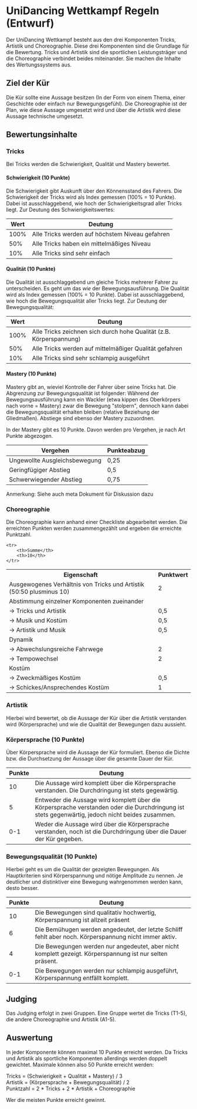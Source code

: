 # UniDancing Wettkampf Regeln (Entwurf)

Der UniDancing Wettkampf besteht aus den drei Komponenten Tricks, Artistik und Choreographie. Diese drei Komponenten sind die Grundlage für die Bewertung. Tricks und Artistik sind die sportlichen Leistungsträger und die Choreographie verbindet beides miteinander. Sie machen die Inhalte des Wertungssystems aus.

## Ziel der Kür

Die Kür sollte eine Aussage besitzen (In der Form von einem Thema, einer Geschichte oder einfach nur Bewegungsgefühl). Die Choreographie ist der Plan, wie diese Aussage umgesetzt wird und über die Artistik wird diese Aussage technische umgesetzt.

## Bewertungsinhalte

### Tricks

Bei Tricks werden die Schwierigkeit, Qualität und Mastery bewertet.

#### Schwierigkeit (10 Punkte)

Die Schwierigkeit gibt Auskunft über den Könnensstand des Fahrers. Die Schwierigkeit der Tricks wird als Index gemessen (100% = 10 Punkte). Dabei ist ausschlaggebend, wie hoch der Schwierigkeitsgrad aller Tricks liegt. Zur Deutung des Schwierigkeitswertes:

| Wert | Deutung |
| ---- | ------- |
| 100% | Alle Tricks werden auf höchstem Niveau gefahren |
| 50% | Alle Tricks haben ein mittelmäßiges Niveau |
| 10% | Alle Tricks sind sehr einfach |

#### Qualität (10 Punkte)

Die Qualität ist ausschlaggebend um gleiche Tricks mehrerer Fahrer zu unterscheiden. Es geht um das _wie_ der Bewegungsausführung. Die Qualität wird als Index gemessen (100% = 10 Punkte). Dabei ist ausschlaggebend, wie hoch die Bewegungsqualität aller Tricks liegt. Zur Deutung der Bewegungsqualität:

| Wert | Deutung |
| ---- | ------- |
| 100% | Alle Tricks zeichnen sich durch hohe Qualität (z.B. Körperspannung) |
| 50% | Alle Tricks werden auf mittelmäßiger Qualität gefahren |
| 10% | Alle Tricks sind sehr schlampig ausgeführt |

#### Mastery (10 Punkte)

Mastery gibt an, wieviel Kontrolle der Fahrer über seine Tricks hat. Die Abgrenzung zur Bewegungsqualität ist folgender: Während der Bewegungsausführung kann ein Wackler (etwa kippen des Oberkörpers nach vorne = Mastery) zwar die Bewegung "stolpern", dennoch kann dabei die Bewegungsqualität erhalten bleiben (relative Beziehung der Gliedmaßen). Abstiege sind ebenso der Mastery zuzuordnen.

In der Mastery gibt es 10 Punkte. Davon werden pro Vergehen, je nach Art Punkte abgezogen.

| Vergehen | Punkteabzug |
| -------- | ----------- |
| Ungewollte Ausgleichsbewegung | 0,25 |
| Geringfügiger Abstieg | 0,5 |
| Schwerwiegender Abstieg | 0,75 |

Anmerkung: Siehe auch meta Dokument für Diskussion dazu

### Choreographie

Die Choreographie kann anhand einer Checkliste abgearbeitet werden. Die erreichten Punkten werden zusammengezählt und ergeben die erreichte Punktzahl.

<table>
	<tr>
		<th>Eigenschaft</th>
		<th>Punktwert</th>
	</tr>
	<tr>
		<td>Ausgewogenes Verhältnis von Tricks und Artistik (50:50 plusminus 10)</td>
		<td>2</td>
	</tr>
	<tr>
		<td colspan="2">Abstimmung einzelner Komponenten zueinander</td>
	</tr>
	<tr>
		<td>-> Tricks und Artistik</td>
		<td>0,5</td>
	</tr>
	<tr>
		<td>-> Musik und Kostüm</td>
		<td>0,5</td>
	</tr>
	<tr>
		<td>-> Artistik und Musik</td>
		<td>0,5</td>
	</tr>
	<tr>
		<td colspan="2">Dynamik</td>
	</tr>
	<tr>
		<td>-> Abwechslungsreiche Fahrwege</td>
		<td>2</td>
	</tr>
	<tr>
		<td>-> Tempowechsel</td>
		<td>2</td>
	</tr>
	<tr>
		<td colspan="2">Kostüm</td>
	</tr>
	<tr>
		<td>-> Zweckmäßiges Kostüm</td>
		<td>0,5</td>
	</tr>
	<tr>
		<td>-> Schickes/Ansprechendes Kostüm</td>
		<td>1</td>
	</tr>
	
	<tr>
		<th>Summe</th>
		<th>10</th>
	</tr>
</table>

### Artistik

Hierbei wird bewertet, ob die Aussage der Kür über die Artistik verstanden wird (Körpersprache) und wie die Qualität der Bewegungen dazu aussieht.

### Körpersprache (10 Punkte)

Über Körpersprache wird die Aussage der Kür formuliert. Ebenso die Dichte bzw. die Durchsetzung der Aussage über die gesamte Dauer der Kür.

| Punkte | Deutung |
| ------ | ------- |
| 10 | Die Aussage wird komplett über die Körpersprache verstanden. Die Durchdringung ist stets gegewärtig. |
| 5 | Entweder die Aussage wird komplett über die Körpersprache verstanden oder die Durchdringung ist stets gegenwärtig, jedoch nicht beides zusammen. |
| 0-1 | Weder die Aussage wird über die Körpersprache verstanden, noch ist die Durchdringung über die Dauer der Kür gegeben. |

### Bewegungsqualität (10 Punkte)

Hierbei geht es um die Qualität der gezeigten Bewegungen. Als Hauptkriterien sind Körperspannung und nötige Amplitude zu nennen. Je deutlicher und distinktiver eine Bewegung wahrgenommen werden kann, desto besser.

| Punkte | Deutung |
| ------ | ------- |
| 10 | Die Bewegungen sind qualitativ hochwertig, Körperspannung ist allzeit präsent |
| 6 | Die Bemühugen werden angedeutet, der letzte Schliff fehlt aber noch. Körperspannung nicht immer aktiv. |
| 4 | Die Bewegungen werden nur angedeutet, aber nicht komplett gezeigt. Körperspannung ist nur selten präsent. |
| 0-1 | Die Bewegungen werden nur schlampig ausgeführt, Körperspannung entfällt komplett. |

## Judging

Das Judging erfolgt in zwei Gruppen. Eine Gruppe wertet die Tricks (T1-5), die andere Choreographie und Artistik (A1-5).

## Auswertung

In jeder Komponente können maximal 10 Punkte erreicht werden. Da Tricks und Artistik als sportliche Komponenten allerdings werden doppelt gewichtet. Maximale können also 50 Punkte erreicht werden:

Tricks = (Schwierigkeit + Qualität + Mastery) / 3<br>
Artistik = (Körpersprache + Bewegungsqualität) / 2<br>
Punktzahl = 2 * Tricks + 2 * Artistik + Choreographie

Wer die meisten Punkte erreicht gewinnt.

